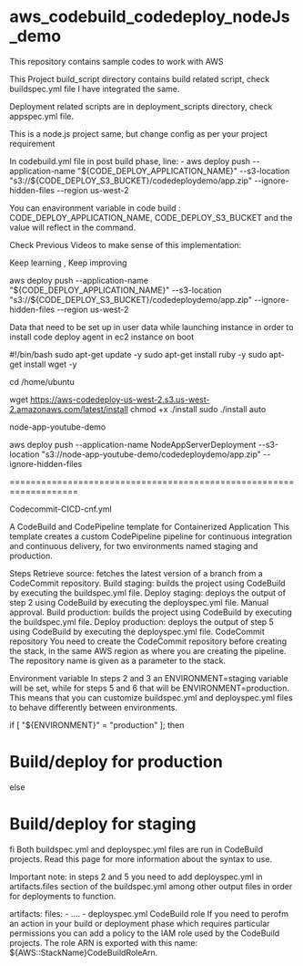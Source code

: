 # aws_codebuild_codedeploy_nodeJs_demo
This repository contains sample codes to work with AWS 

This Project build_script directory contains build related script, check buildspec.yml file I have integrated the same. 

Deployment related scripts are in deployment_scripts directory, check appspec.yml file. 


This is a node.js project same, but change config as per your project requirement 


In codebuild.yml file in post build phase, line:
      - aws deploy push --application-name "${CODE_DEPLOY_APPLICATION_NAME}" --s3-location "s3://${CODE_DEPLOY_S3_BUCKET}/codedeploydemo/app.zip" --ignore-hidden-files --region us-west-2

You can enavironment variable in code build : CODE_DEPLOY_APPLICATION_NAME, CODE_DEPLOY_S3_BUCKET and the value will reflect in the command. 

Check Previous Videos to make sense of this implementation:



Keep learning , Keep improving 


aws deploy push --application-name "${CODE_DEPLOY_APPLICATION_NAME}" --s3-location "s3://${CODE_DEPLOY_S3_BUCKET}/codedeploydemo/app.zip" --ignore-hidden-files --region us-west-2


Data that need to be set up in user data while launching instance in order to install code deploy agent in ec2 instance on boot

#!/bin/bash
sudo apt-get update -y 
sudo apt-get install ruby -y
sudo apt-get install wget -y

cd /home/ubuntu

wget https://aws-codedeploy-us-west-2.s3.us-west-2.amazonaws.com/latest/install
chmod +x ./install
sudo ./install auto


node-app-youtube-demo


aws deploy push --application-name NodeAppServerDeployment --s3-location "s3://node-app-youtube-demo/codedeploydemo/app.zip" --ignore-hidden-files 

===================================================================


Codecommit-CICD-cnf.yml

A CodeBuild and CodePipeline template for Containerized Application
This template creates a custom CodePipeline pipeline for continuous integration and continuous delivery, for two environments named staging and production.

Steps
Retrieve source: fetches the latest version of a branch from a CodeCommit repository.
Build staging: builds the project using CodeBuild by executing the buildspec.yml file.
Deploy staging: deploys the output of step 2 using CodeBuild by executing the deployspec.yml file.
Manual approval.
Build production: builds the project using CodeBuild by executing the buildspec.yml file.
Deploy production: deploys the output of step 5 using CodeBuild by executing the deployspec.yml file.
CodeCommit repository
You need to create the CodeCommit repository before creating the stack, in the same AWS region as where you are creating the pipeline. The repository name is given as a parameter to the stack.

Environment variable
In steps 2 and 3 an ENVIRONMENT=staging variable will be set, while for steps 5 and 6 that will be ENVIRONMENT=production. This means that you can customize buildspec.yml and deployspec.yml files to behave differently between environments.

if [ "${ENVIRONMENT}" = "production" ]; then
  # Build/deploy for production
else
  # Build/deploy for staging
fi
Both buildspec.yml and deployspec.yml files are run in CodeBuild projects. Read this page for more information about the syntax to use.

Important note: in steps 2 and 5 you need to add deployspec.yml in artifacts.files section of the buildspec.yml among other output files in order for deployments to function.

artifacts:
  files:
    - ....
    - deployspec.yml
CodeBuild role
If you need to perofm an action in your build or deployment phase which requires particular permissions you can add a policy to the IAM role used by the CodeBuild projects. The role ARN is exported with this name: ${AWS::StackName}CodeBuildRoleArn.
